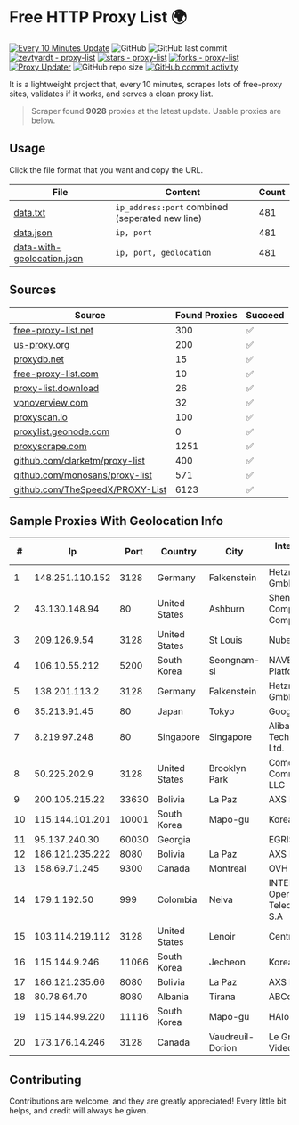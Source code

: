 
# Free HTTP Proxy List 🌍

[![Every 10 Minutes Update](https://github.com/mertguvencli/http-proxy-list/actions/workflows/main.yml/badge.svg?branch=main)](https://github.com/mertguvencli/http-proxy-list/actions/workflows/main.yml)
![GitHub](https://img.shields.io/github/license/mertguvencli/http-proxy-list)
![GitHub last commit](https://img.shields.io/github/last-commit/mertguvencli/http-proxy-list)
[![zevtyardt - proxy-list](https://img.shields.io/static/v1?label=zevtyardt&message=proxy-list&color=blue&logo=github)](https://github.com/zevtyardt/proxy-list "Go to GitHub repo")
[![stars - proxy-list](https://img.shields.io/github/stars/zevtyardt/proxy-list?style=social)](https://github.com/zevtyardt/proxy-list)
[![forks - proxy-list](https://img.shields.io/github/forks/zevtyardt/proxy-list?style=social)](https://github.com/zevtyardt/proxy-list)
[![Proxy Updater](https://github.com/zevtyardt/proxy-list/workflows/Proxy%20Updater/badge.svg)](https://github.com/zevtyardt/proxy-list/actions?query=workflow:"Proxy+Updater")
![GitHub repo size](https://img.shields.io/github/repo-size/zevtyardt/proxy-list)
[![GitHub commit activity](https://img.shields.io/github/commit-activity/m/zevtyardt/proxy-list?logo=commits)](https://github.com/zevtyardt/proxy-list/commits/main)

It is a lightweight project that, every 10 minutes, scrapes lots of free-proxy sites, validates if it works, and serves a clean proxy list.

> Scraper found **9028** proxies at the latest update. Usable proxies are below.

## Usage

Click the file format that you want and copy the URL.

|File|Content|Count|
|----|-------|-----|
|[data.txt](https://raw.githubusercontent.com/mertguvencli/http-proxy-list/main/proxy-list/data.txt)|`ip_address:port` combined (seperated new line)|481|
|[data.json](https://raw.githubusercontent.com/mertguvencli/http-proxy-list/main/proxy-list/data.json)|`ip, port`|481|
|[data-with-geolocation.json](https://raw.githubusercontent.com/mertguvencli/http-proxy-list/main/proxy-list/data-with-geolocation.json)|`ip, port, geolocation`|481|

## Sources

|Source|Found Proxies|Succeed|
|------|-------------|-------|
|[free-proxy-list.net](https://free-proxy-list.net)|300|✅|
|[us-proxy.org](https://www.us-proxy.org)|200|✅|
|[proxydb.net](http://proxydb.net)|15|✅|
|[free-proxy-list.com](https://free-proxy-list.com/?page=&port=&type%5B%5D=http&type%5B%5D=https&up_time=0&search=Search)|10|✅|
|[proxy-list.download](https://www.proxy-list.download/HTTP)|26|✅|
|[vpnoverview.com](https://vpnoverview.com/privacy/anonymous-browsing/free-proxy-servers)|32|✅|
|[proxyscan.io](https://www.proxyscan.io)|100|✅|
|[proxylist.geonode.com](https://proxylist.geonode.com/api/proxy-list?limit=300&page=1&sort_by=lastChecked&sort_type=desc&protocols=http,https)|0|✅|
|[proxyscrape.com](https://api.proxyscrape.com/v2/?request=displayproxies&protocol=http&timeout=10000&country=all&ssl=all&anonymity=all)|1251|✅|
|[github.com/clarketm/proxy-list](https://raw.githubusercontent.com/clarketm/proxy-list/master/proxy-list-raw.txt)|400|✅|
|[github.com/monosans/proxy-list](https://raw.githubusercontent.com/monosans/proxy-list/main/proxies/http.txt)|571|✅|
|[github.com/TheSpeedX/PROXY-List](https://raw.githubusercontent.com/TheSpeedX/PROXY-List/master/http.txt)|6123|✅|


## Sample Proxies With Geolocation Info

|#|Ip|Port|Country|City|Internet Service Provider|
|-|--|----|-------|----|-------------------------|
|1|148.251.110.152|3128|Germany|Falkenstein|Hetzner Online GmbH|
|2|43.130.148.94|80|United States|Ashburn|Shenzhen Tencent Computer Systems Company Limited|
|3|209.126.9.54|3128|United States|St Louis|Nubes, LLC|
|4|106.10.55.212|5200|South Korea|Seongnam-si|NAVER Business Platform|
|5|138.201.113.2|3128|Germany|Falkenstein|Hetzner Online GmbH|
|6|35.213.91.45|80|Japan|Tokyo|Google LLC|
|7|8.219.97.248|80|Singapore|Singapore|Alibaba (US) Technology Co., Ltd.|
|8|50.225.202.9|3128|United States|Brooklyn Park|Comcast Cable Communications, LLC|
|9|200.105.215.22|33630|Bolivia|La Paz|AXS Bolivia S. A.|
|10|115.144.101.201|10001|South Korea|Mapo-gu|Korea Telecom|
|11|95.137.240.30|60030|Georgia||EGRISI|
|12|186.121.235.222|8080|Bolivia|La Paz|AXS Bolivia S. A.|
|13|158.69.71.245|9300|Canada|Montreal|OVH SAS|
|14|179.1.192.50|999|Colombia|Neiva|INTERNEXA Brasil Operadora de TelecomunicaÔÔes S.A|
|15|103.114.219.112|3128|United States|Lenoir|Centrilogic, Inc.|
|16|115.144.9.246|11066|South Korea|Jecheon|Korea Telecom|
|17|186.121.235.66|8080|Bolivia|La Paz|AXS Bolivia S. A.|
|18|80.78.64.70|8080|Albania|Tirana|ABCom|
|19|115.144.99.220|11116|South Korea|Mapo-gu|HAIonNet|
|20|173.176.14.246|3128|Canada|Vaudreuil-Dorion|Le Groupe Videotron Ltee|



## Contributing

Contributions are welcome, and they are greatly appreciated! Every
little bit helps, and credit will always be given.

